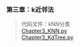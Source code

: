 ### 第三章：k近邻法
> 代码文件：kNN分类 \
> [Chapter3_KNN.py](../Chapter3_KNN.py)\
> [Chapter3_KdTree.py](../Chapter3_KdTree.py)
